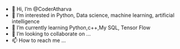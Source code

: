 - 👋 Hi, I’m @CoderAtharva
- 👀 I’m interested in Python, Data science, machine learning, artificial intelligence
- 🌱 I’m currently learning Python,c++,My SQL, Tensor Flow
- 💞️ I’m looking to collaborate on ...
- 📫 How to reach me ...

<!---
CoderAtharva/CoderAtharva is a ✨ special ✨ repository because its `README.md` (this file) appears on your GitHub profile.
You can click the Preview link to take a look at your changes.
--->
